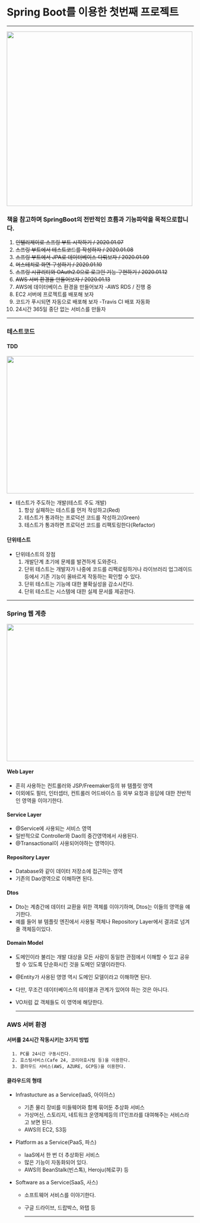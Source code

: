 # Spring Boot를 이용한 첫번째 프로젝트  
   
  ------------  
  
<img src="https://image.yes24.com/momo/TopCate2763/MidCate003/274966717.jpg"  width="500" height="470">  
  
### 책을 참고하며 SpringBoot의 전반적인 흐름과 기능파악을 목적으로합니다.  
1. ~~인텔리제이로 스프링 부트 시작하기 / 2020.01.07~~
2. ~~스프링 부트에서 테스트코드를 작성하자 / 2020.01.08~~
3. ~~스프링 부트에서 JPA로 데이터베이스 다뤄보자 / 2020.01.09~~
4. ~~머스테치로 화면 구성하기 / 2020.01.10~~
5. ~~스프링 시큐리티와 OAuth2.0으로 로그인 기능 구현하기 / 2020.01.12~~  
6. ~~AWS 서버 환경을 만들어보자 / 2020.01.13~~  
7. AWS에 데이터베이스 환경을 만들어보자 -AWS RDS / 진행 중  
8. EC2 서버에 프로젝트를 배포해 보자  
9. 코드가 푸시되면 자동으로 배포해 보자 -Travis CI 배포 자동화  
10. 24시간 365일 중단 없는 서비스를 만들자  
   
  ------------  
  

### 테스트코드  

#### TDD  
  
  <img src="https://marsner.com/wp-content/uploads/test-driven-development-TDD.png"  width="700" height="370">  
    
  - 테스트가 주도하는 개발(테스트 주도 개발)  
    1. 항상 실패하는 테스트를 먼저 작성하고(Red)  
    2. 테스트가 통과하는 프로덕션 코드를 작성하고(Green)  
    3. 테스트가 통과하면 프로덕션 코드를 리팩토링한다(Refactor)   
      
      
#### 단위테스트  
  - 단위테스트의 장점  
    1. 개발단계 초기에 문제를 발견하게 도와준다.  
    2. 단위 테스트는 개발자가 나중에 코드를 리팩로링하거나 라이브러리 업그레이드 등에서 기존 기능이 올바르게 작동하는 확인할 수 있다.  
    3. 단위 테스트는 기능에 대한 불확실성을 감소시킨다.  
    4. 단위 테스트는 시스템에 대한 실제 문서를 제공한다.  
      
      

   
  ------------  
  
  ### Spring 웹 계층  
    
<img src="https://img1.daumcdn.net/thumb/R1280x0/?scode=mtistory2&fname=https%3A%2F%2Fblog.kakaocdn.net%2Fdn%2FbFruEV%2FbtqAUv4HJLQ%2FH5TVBjqkKc5KBgD4Vdyvkk%2Fimg.png"  width="700" height="370">  
  
#### Web Layer  
- 흔히 사용하는 컨트롤러와 JSP/Freemaker등의 뷰 템플릿 영역  
- 이외에도 필터, 인터셉터, 컨트롤러 어드바이스 등 외부 요청과 응답에 대한 전반적인 영역을 이야기한다.  

#### Service Layer  
- @Service에 사용되는 서비스 영역  
- 일반적으로 Controller와 Dao의 중간영역에서 사용된다.  
- @Transactional이 사용되어야하는 영역이다.  

#### Repository Layer  
- Database와 같이 데이터 저장소에 접근하는 영역  
- 기존의 Dao영역으로 이해하면 된다.  

#### Dtos  
- Dto는 계층간에 데이터 교환을 위한 객체를 이야기하며, Dtos는 이들의 영역을 얘기한다.  
- 예를 들어 뷰 템플릿 엔진에서 사용될 객체나 Repository Layer에서 결과로 넘겨줄 객체등이있다.  

#### Domain Model  
- 도메인이라 불리는 개발 대상을 모든 사람이 동일한 관점에서 이해할 수 있고 공유할 수 있도록 단순화시킨 것을 도메인 모델이라한다.  
- @Entity가 사용된 영영 역시 도메인 모델이라고 이해하면 된다.  
- 다만, 무조건 데이터베이스의 테이블과 관계가 있어야 하는 것은 아니다.  
- VO처럼 값 객체들도 이 영역에 해당한다.  

  ------------  
    
### AWS 서버 환경  
  
#### 서버를 24시간 작동시키는 3가지 방법  
      1. PC를 24시간 구동시킨다.  
      2. 호스팅서비스(Cafe 24, 코리아호시팅 등)을 이용한다.  
      3. 클라우드 서비스(AWS, AZURE, GCP등)을 이용한다.  
  
#### 클라우드의 형태  
* Infrastucture as a Service(IaaS, 아이아스)  
   * 기존 물리 장비를 미들웨어와 함께 묶어둔 추상화 서비스
   * 가상머신, 스토리지, 네트워크 운영체제등의 IT인프라를 대여해주는 서비스라고 보면 된다.  
   * AWS의 EC2, S3등  
              
* Platform as a Service(PaaS, 파스)  
   * IaaS에서 한 번 더 추상화된 서비스  
   * 많은 기능이 자동화되어 있다.  
   * AWS의 BeanStalk(빈스톡), Heroju(헤로쿠) 등  
           
* Software as a Service(SaaS, 사스)  
   * 소프트웨어 서비스를 이야기한다.  
   * 구글 드라이브, 드랍박스, 와탭 등  
           
     ------------  
     
    
    
  
  
  
